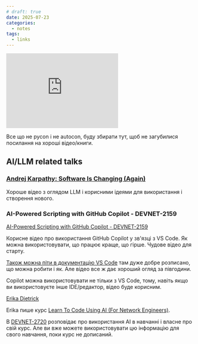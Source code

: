 ```yaml
---
# draft: true 
date: 2025-07-23
categories:
  - notes
tags:
  - links
---
```


<iframe src="https://base.monobank.ua/widget.html?type=qr&shortName=4DFyY5dZ6D5WEd&creatorPageTab=subscriptions" width="300" height="200" frameborder="0"></iframe>

Все що не pycon і не autocon, буду збирати тут, щоб не загубилися посилання на хороші
відео/книги.

<!-- more -->

## AI/LLM related talks

### [Andrej Karpathy: Software Is Changing (Again)](https://www.youtube.com/watch?v=LCEmiRjPEtQ)

Хороше відео з оглядом LLM і корисними ідеями для використання і створення нового.

### AI-Powered Scripting with GitHub Copilot - DEVNET-2159

[AI-Powered Scripting with GitHub Copilot - DEVNET-2159](https://www.ciscolive.com/on-demand/on-demand-library.html?search=%22Erika%20Dietrick%22#/session/1740098439639001dZSi)

Корисне відео про використання GitHub Copilot у зв'язці з VS Code.
Як можна використовувати, що працює краще, що гірше.
Чудове відео для старту.

[Також можна піти в документацію VS Code](https://code.visualstudio.com/docs/copilot/overview) там дуже добре розписано, що можна робити і як.
Але відео все ж дає хороший огляд за півгодини.

Copilot можна використовувати не тільки з VS Code, тому, навіть якщо ви
використовуєте інше IDE/редактор, відео буде корисним.

[Erika Dietrick](https://github.com/erdietri)

Erika пише курс [Learn To Code Using AI (For Network Engineers)](https://youtube.com/playlist?list=PLvfm4aNXLC8wiJs-YGVQXUwukv06z5NJS&si=tg15KDSnPIWsGDJw).

В [DEVNET-2720](https://www.ciscolive.com/on-demand/on-demand-library.html?search=DEVNET-2720#/session/1740098448290001dyuq)
розповідає про використання AI в навчанні і власне про свій курс. Але ви
вже можете використовувати цю інформацію для свого навчання, поки курс не
дописаний.


